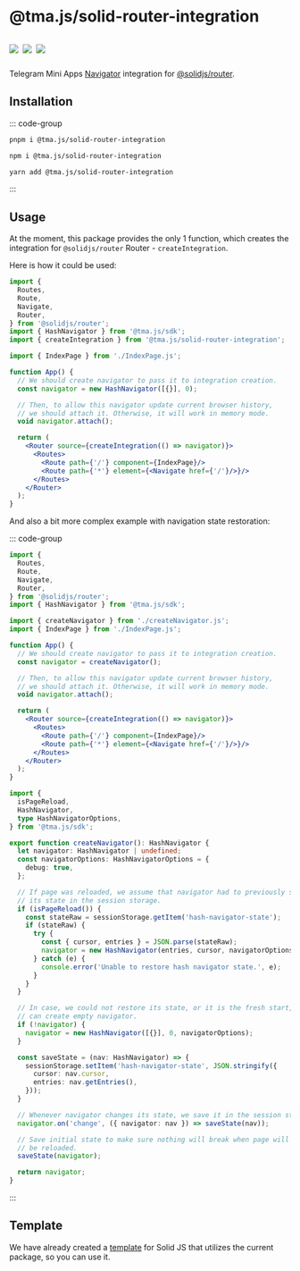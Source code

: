 # @tma.js/solid-router-integration

<p style="display: inline-flex; gap: 8px">
  <a href="https://npmjs.com/package/@tma.js/solid-router-integration">
    <img src="https://img.shields.io/npm/v/@tma.js/solid-router-integration?logo=npm"/>
  </a>
  <img src="https://img.shields.io/bundlephobia/minzip/@tma.js/solid-router-integration"/>
  <a href="https://github.com/Telegram-Mini-Apps/tma.js/tree/master/packages/solid-router-integration">
    <img src="https://img.shields.io/badge/source-black?logo=github"/>
  </a>
</p>

Telegram Mini Apps [Navigator](tma-js-sdk/navigation.md) integration
for [@solidjs/router](https://www.npmjs.com/package/@solidjs/router).

## Installation

::: code-group

```bash [pnpm]
pnpm i @tma.js/solid-router-integration
```

```bash [npm]
npm i @tma.js/solid-router-integration
```

```bash [yarn]
yarn add @tma.js/solid-router-integration
```

:::

## Usage

At the moment, this package provides the only 1 function, which creates the integration for
`@solidjs/router` Router - `createIntegration`.

Here is how it could be used:

```jsx
import {
  Routes,
  Route,
  Navigate,
  Router,
} from '@solidjs/router';
import { HashNavigator } from '@tma.js/sdk';
import { createIntegration } from '@tma.js/solid-router-integration';

import { IndexPage } from './IndexPage.js';

function App() {
  // We should create navigator to pass it to integration creation.
  const navigator = new HashNavigator([{}], 0);

  // Then, to allow this navigator update current browser history, 
  // we should attach it. Otherwise, it will work in memory mode.
  void navigator.attach();

  return (
    <Router source={createIntegration(() => navigator)}>
      <Routes>
        <Route path={'/'} component={IndexPage}/>
        <Route path={'*'} element={<Navigate href={'/'}/>}/>
      </Routes>
    </Router>
  );
}
```

And also a bit more complex example with navigation state restoration:

::: code-group

```jsx [App.tsx]
import {
  Routes,
  Route,
  Navigate,
  Router,
} from '@solidjs/router';
import { HashNavigator } from '@tma.js/sdk';

import { createNavigator } from './createNavigator.js';
import { IndexPage } from './IndexPage.js';

function App() {
  // We should create navigator to pass it to integration creation.
  const navigator = createNavigator();

  // Then, to allow this navigator update current browser history, 
  // we should attach it. Otherwise, it will work in memory mode.
  void navigator.attach();

  return (
    <Router source={createIntegration(() => navigator)}>
      <Routes>
        <Route path={'/'} component={IndexPage}/>
        <Route path={'*'} element={<Navigate href={'/'}/>}/>
      </Routes>
    </Router>
  );
}
```

```typescript [createNavigator.ts]
import {
  isPageReload,
  HashNavigator,
  type HashNavigatorOptions,
} from '@tma.js/sdk';

export function createNavigator(): HashNavigator {
  let navigator: HashNavigator | undefined;
  const navigatorOptions: HashNavigatorOptions = {
    debug: true,
  };

  // If page was reloaded, we assume that navigator had to previously save
  // its state in the session storage.
  if (isPageReload()) {
    const stateRaw = sessionStorage.getItem('hash-navigator-state');
    if (stateRaw) {
      try {
        const { cursor, entries } = JSON.parse(stateRaw);
        navigator = new HashNavigator(entries, cursor, navigatorOptions);
      } catch (e) {
        console.error('Unable to restore hash navigator state.', e);
      }
    }
  }

  // In case, we could not restore its state, or it is the fresh start, we
  // can create empty navigator.
  if (!navigator) {
    navigator = new HashNavigator([{}], 0, navigatorOptions);
  }

  const saveState = (nav: HashNavigator) => {
    sessionStorage.setItem('hash-navigator-state', JSON.stringify({
      cursor: nav.cursor,
      entries: nav.getEntries(),
    }));
  }

  // Whenever navigator changes its state, we save it in the session storage.
  navigator.on('change', ({ navigator: nav }) => saveState(nav));

  // Save initial state to make sure nothing will break when page will
  // be reloaded.
  saveState(navigator);

  return navigator;
}
```

:::

## Template

We have already created a [template](https://github.com/Telegram-Mini-Apps/solidjs-template) for
Solid JS that utilizes the current package, so you can use it.
